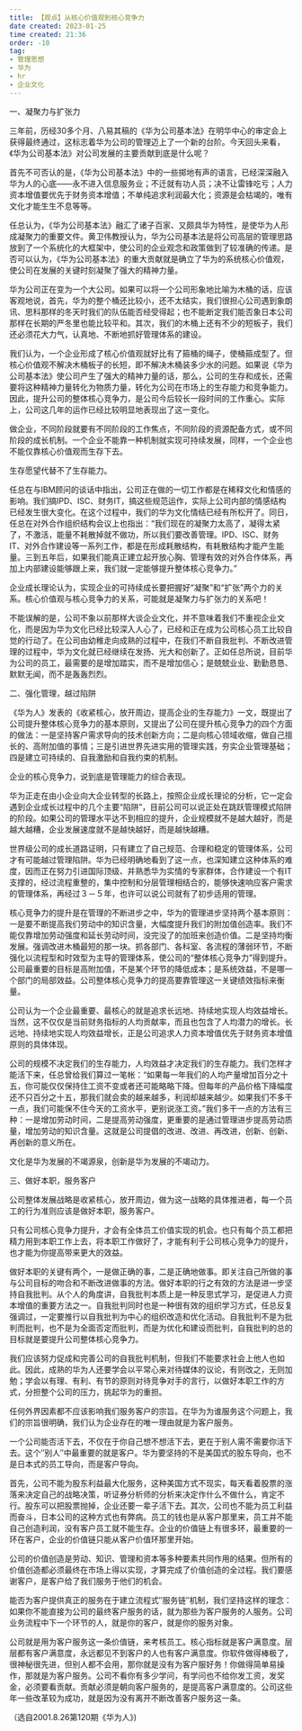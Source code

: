 ```yaml
---
title: 【观点】从核心价值观到核心竞争力 
date created: 2023-01-25
time created: 21:36
order: -10
tag: 
- 管理思想 
- 华为 
- hr 
- 企业文化
---
```


一、凝聚力与扩张力

三年前，历经30多个月、八易其稿的《华为公司基本法》在明华中心的审定会上获得最终通过，这标志着华为公司的管理迈上了一个新的台阶。今天回头来看，《华为公司基本法》对公司发展的主要贡献到底是什么呢？

首先不可否认的是，《华为公司基本法》中的一些掷地有声的语言，已经深深融入华为人的心底——永不进入信息服务业；不迁就有功人员；决不让雷锋吃亏；人力资本增值要优先于财务资本增值；不单纯追求利润最大化；资源是会枯竭的，唯有文化才能生生不息等等。

任总认为，《华为公司基本法》融汇了诸子百家、又颇具华为特性，是使华为人形成凝聚力的重要文件。黄卫伟教授认为，华为公司基本法是将公司高层的管理思路放到了一个系统化的大框架中，使公司的企业观念和政策做到了较准确的传递。是否可以认为，《华为公司基本法》的重大贡献就是确立了华为的系统核心价值观，使公司在发展的关键时刻凝聚了强大的精神力量。

华为公司正在变为一个大公司。如果可以将一个公司形象地比喻为木桶的话，应该客观地说，首先，华为的整个桶还比较小，还不太结实，我们很担心公司遇到象朗讯、思科那样的冬天时我们的队伍能否经受得起；也不能断定我们能否象日本公司那样在长期的严冬里也能比较平和。其次，我们的木桶上还有不少的短板子，我们还必须花大力气，认真地、不断地抓好管理体系的建设。

我们认为，一个企业形成了核心价值观就好比有了箍桶的绳子，使桶箍成型了。但核心价值观不解决木桶板子的长短，即不解决木桶装多少水的问题。如果说《华为公司基本法》使公司产生了强大的精神力量的话，那么，公司的生存和成长，还需要将这种精神力量转化为物质力量，转化为公司在市场上的生存能力和竞争能力。因此，提升公司的整体核心竞争力，是公司今后较长一段时间的工作重心。实际上，公司这几年的运作已经比较明显地表现出了这一变化。

做企业，不同阶段就要有不同阶段的工作焦点，不同阶段的资源配备方式，或不同阶段的成长机制。一个企业不能靠一种机制就实现可持续发展，同样，一个企业也不能仅靠核心价值观而生存下去。

生存愿望代替不了生存能力。

任总在与IBM顾问的谈话中指出，公司正在做的一切工作都是在稀释文化和情感的影响。我们搞IPD、ISC、财务IT，搞这些规范运作，实际上公司内部的情感结构已经发生很大变化。在这个过程中，我们的华为文化情结已经有所松开了。同日，任总在对外合作组织结构会议上也指出：“我们现在的凝聚力太高了，凝得太紧了，不激活，能量不耗散掉就不做功，所以我们要改善管理。IPD、ISC、财务IT、对外合作建设等一系列工作，都是在形成耗散结构，有耗散结构才能产生能量。三到五年后，如果我们能真正建立起开放心胸、管理有效的对外合作体系，再加上内部建设能够跟上来，我们就一定能够提升整体核心竞争力。”

企业成长理论认为，实现企业的可持续成长要把握好“凝聚”和“扩张”两个力的关系。核心价值观与核心竞争力的关系，可能就是凝聚力与扩张力的关系吧！

不能误解的是，公司不象以前那样大谈企业文化，并不意味着我们不重视企业文化，而是因为华为文化已经比较深入人心了，已经和正在成为公司核心员工比较自觉的行动了。在公司由幼稚走向成熟的过程中，在我们不断自我批判、不断改进管理的过程中，华为文化就已经继续在发扬、光大和创新了。正如任总所说，目前华为公司的员工，最需要的是增加踏实，而不是增加信心；是兢兢业业、勤勤恳恳、默默无闻，而不是轰轰烈烈。

二、强化管理，越过陷阱

《华为人》发表的《收紧核心，放开周边，提高企业的生存能力》一文，既提出了公司提升整体核心竞争力的基本原则，又提出了公司在提升核心竞争力的四个方面的做法：一是坚持客户需求导向的技术创新方向；二是向核心领域收缩，做自己擅长的、高附加值的事情；三是引进世界先进实用的管理实践，夯实企业管理基础；四是建立可持续的、自我激励和自我约束的机制。

企业的核心竞争力，说到底是管理能力的综合表现。

华为正走在由小企业向大企业转型的长路上，按照企业成长理论的分析，它一定会遇到企业成长过程中的几个主要“陷阱”，目前公司可以说正处在跳跃管理模式陷阱的阶段。如果公司的管理水平达不到相应的提升，企业规模就不是越大越好，而是越大越糟，企业发展速度就不是越快越好，而是越快越糟。

世界级公司的成长道路证明，只有建立了自己规范、合理和稳定的管理体系，公司才有可能越过管理陷阱。华为已经明确地看到了这一点，也深知建立这种体系的难度，因而正在努力引进国际顶级、并熟悉华为实情的专家群体，合作建设一个有IT支撑的，经过流程重整的，集中控制和分层管理相结合的，能够快速响应客户需求的管理体系，再经过３－５年，也许可以说公司就有了初步适用的管理。

核心竞争力的提升是在管理的不断进步之中，华为的管理进步坚持两个基本原则：一是要不断提高我们劳动中的知识含量，大幅度提升我们的附加值创造率。我们不能仅靠增加劳动强度和延长劳动时间，没完没了的加班来创造价值。二是坚持均衡发展。强调改进木桶最短的那一块。抓各部门、各科室、各流程的薄弱环节，不断强化以流程型和时效型为主导的管理体系，使公司的“整体核心竞争力”得到提升。公司最重要的目标是高附加值，不是某个环节的降低成本；是系统效益，不是哪一个部门的局部效益。公司整体核心竞争力的提高要靠管理这一关键绩效指标来衡量。

公司认为一个企业最重要、最核心的就是追求长远地、持续地实现人均效益增长。当然，这不仅仅是当前财务指标的人均贡献率，而且也包含了人均潜力的增长。长远地、持续地实现人均效益增长，正是公司追求人力资本增值优先于财务资本增值原则的具体体现。

公司的规模不决定我们的生存能力，人均效益才决定我们的生存能力。我们怎样才能活下来，任总曾给我们算过一笔帐：“如果每一年我们的人均产量增加百分之十五，你可能仅仅保持住工资不变或者还可能略略下降。但每年的产品价格下降幅度还不只百分之十五，那我们就会卖的越来越多，利润却越来越少。如果我们不多干一点，我们可能保不住今天的工资水平，更别说涨工资。”我们多干一点的方法有三种：一是增加劳动时间，二是提高劳动强度，更重要的是通过管理进步提高劳动质量，增加劳动的知识含量。这就是公司提倡的改进、改进、再改进，创新、创新、再创新的意义所在。

文化是华为发展的不竭源泉，创新是华为发展的不竭动力。

三、做好本职，服务客户

公司整体发展战略是收紧核心，放开周边，做为这一战略的具体推进者，每一个员工的行为准则应该是做好本职，服务客户。

只有公司核心竞争力提升，才会有全体员工价值实现的机会。也只有每个员工都把精力用到本职工作上去，将本职工作做好了，才能有利于公司核心竞争力的提升，也才能为你提高带来更大的效益。

做好本职的关键有两个，一是做正确的事，二是正确地做事。即关注自己所做的事与公司目标的吻合和不断改进做事的方法。做好本职的行之有效的方法是进一步坚持自我批判。从个人的角度讲，自我批判本质上是一种反思式学习，是促进人力资本增值的重要方法之一。自我批判同时也是一种很有效的组织学习方式，任总反复强调过，一定要推行以自我批判为中心的组织改造和优化活动。自我批判不是为批判而批判，也不是为全面否定而批判，而是为优化和建设而批判，自我批判的总的目标就是要提升公司整体核心竞争力。

我们应该努力促成和完善公司的自我批判机制，但我们不能要求社会上他人也如此。因此，成熟的华为人还要学会以平常心来对待媒体的议论，有则改之，无则加勉；学会以有理、有利、有节的原则对待竞争对手的言行，以做好本职工作的方式，分担整个公司的压力，挑起华为的重担。

任何外界因素都不应该影响我们服务客户的宗旨。在华为为谁服务这个问题上，我们的宗旨很明确，我们认为企业存在的唯一理由就是为客户服务。

一个公司能否活下去，不仅在于你自己想不想活下去，更在于别人需不需要你活下去。这个″别人″中最重要的就是客户。华为要坚持的不是美国式的股东导向，也不是日本式的员工导向，而是客户导向。

首先，公司不能为股东利益最大化服务，这种美国方式不现实，每天看着股票的涨落来决定自己的战略决策，听证券分析师的分析来决定作什么不做什么，肯定不行。股东可以把股票抛掉，企业还要一辈子活下去。其次，公司也不能为员工利益而奋斗，日本公司的这种方式也有弊病。员工的钱也是从客户那里来，员工并不能自己创造利润，没有客户员工就不能生存。企业的价值链上有很多环，最重要的一环在客户，企业的价值链只能从客户价值环那里开始。

公司的价值创造是劳动、知识、管理和资本等多种要素共同作用的结果。但所有的价值创造都必须最终在市场上得以实现，才算完成了价值创造的全过程。我们要感谢客户，是客户给了我们服务于他们的机会。

能否为客户提供真正的服务在于建立流程式″服务链″机制，我们坚持这样的理念：如果你不能直接为公司的最终客户服务的话，就为那些为客户服务的人服务。公司业务流程中下一个环节的人，就是你的客户，就是你的服务对象。

公司就是用为客户服务这一条价值链，来考核员工。核心指标就是客户满意度。层层都有客户满意度，永远都见不到客户的人也有客户满意度。你软件做得棒极了，很神秘很先进，但别人都不会用，那你就是没有为客户服好务！你做得简单易操作，那就是为客户服务。公司不看你有多少学问，有学问也不给你发工资，发奖金，必须要看贡献。贡献必须是朝向客户服务的，是提高客户满意度的。公司这些年一些改革较为成功，就是因为没有离开不断改善客户服务这一条。

（选自2001.8.26第120期《华为人》)